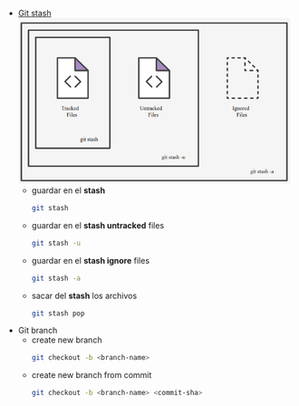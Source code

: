 - [Git stash](https://www.atlassian.com/git/tutorials/saving-changes/git-stash) 
  ![image.png](../assets/image_1644800480829_0.png)
	- guardar en el **stash**
	  ```sh 
	  git stash
	  ```
	- guardar en el **stash untracked** files
	  ``` sh
	  git stash -u
	  ```
	- guardar en el **stash ignore** files
	  ``` sh
	  git stash -a
	  ```
	- sacar del **stash** los archivos
	  ```sh
	  git stash pop
	  ```
- Git branch
	- create new branch
	  ```sh
	  git checkout -b <branch-name>
	  ```
	- create new branch from commit
	  ```sh
	  git checkout -b <branch-name> <commit-sha>
	  ```